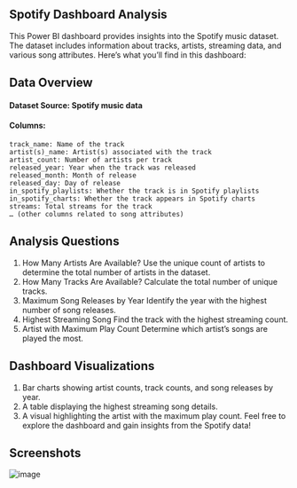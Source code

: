 ## Spotify Dashboard Analysis

This Power BI dashboard provides insights into the Spotify music dataset. The dataset includes information about tracks, artists, streaming data, and various song attributes. Here’s what you’ll find in this dashboard:

## Data Overview

#### Dataset Source: Spotify music data

#### Columns:

    track_name: Name of the track
    artist(s)_name: Artist(s) associated with the track
    artist_count: Number of artists per track
    released_year: Year when the track was released
    released_month: Month of release
    released_day: Day of release
    in_spotify_playlists: Whether the track is in Spotify playlists
    in_spotify_charts: Whether the track appears in Spotify charts
    streams: Total streams for the track
    … (other columns related to song attributes)

## Analysis Questions

1. How Many Artists Are Available?
    Use the unique count of artists to determine the total number of artists in the dataset.
2. How Many Tracks Are Available?
    Calculate the total number of unique tracks.
3. Maximum Song Releases by Year
    Identify the year with the highest number of song releases.
4. Highest Streaming Song
    Find the track with the highest streaming count.
5. Artist with Maximum Play Count
    Determine which artist’s songs are played the most.

## Dashboard Visualizations

1. Bar charts showing artist counts, track counts, and song releases by year.
2. A table displaying the highest streaming song details.
3. A visual highlighting the artist with the maximum play count.
Feel free to explore the dashboard and gain insights from the Spotify data!

## Screenshots

![image](https://github.com/Suvendhu128/Spotify_Dashboard_PowerBi/assets/111605645/2b47aef8-fcfb-4443-8ba0-bf8b3d16d8f5)


